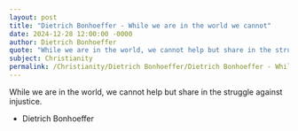 ```yaml
---
layout: post
title: "Dietrich Bonhoeffer - While we are in the world we cannot"
date: 2024-12-28 12:00:00 -0000
author: Dietrich Bonhoeffer
quote: "While we are in the world, we cannot help but share in the struggle against injustice."
subject: Christianity
permalink: /Christianity/Dietrich Bonhoeffer/Dietrich Bonhoeffer - While we are in the world we cannot
---
```


While we are in the world, we cannot help but share in the struggle against injustice.

- Dietrich Bonhoeffer
